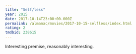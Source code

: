 ```yaml
---
title: "Self/less"
year: 2015
date: 2017-10-14T23:00:00.000Z
permalink: /almanac/movies/2017-10-15-selfless/index.html
rating: 2
tmdbid: 238615
---
```


Interesting premise, reasonably interesting.